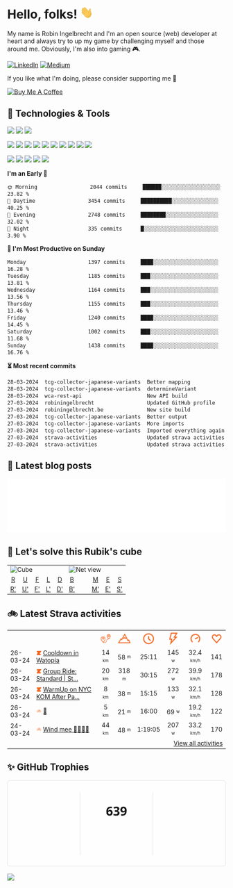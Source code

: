 # Hello, folks! <img src="https://raw.githubusercontent.com/robiningelbrecht/robiningelbrecht/master/wave.gif" width="30">
 
My name is Robin Ingelbrecht and I'm an open source (web) developer at heart and always try to up my game by challenging myself and those around me.
Obviously, I'm also into gaming 🎮.

[![LinkedIn](https://img.shields.io/badge/LinkedIn-0D61B8?style=flat&logo=linkedin&logoColor=white&color=0D61B8)](https://linkedin.com/in/robin-ingelbrecht) 
[![Medium](https://img.shields.io/badge/Medium-2bbc8a?style=flat&logo=medium&logoColor=white&color=2bbc8a)](https://ingelbrechtrobin.medium.com/) 

If you like what I'm doing, please consider supporting me 🙏

<a href="https://www.buymeacoffee.com/ingelbrecht" target="_blank"><img src="https://cdn.buymeacoffee.com/buttons/v2/default-yellow.png" alt="Buy Me A Coffee" style="height: 40px !important;" ></a>

## :wrench: Technologies & Tools
![](https://img.shields.io/badge/OS-Linux-informational?style=flat&logo=linux&logoColor=white&color=2bbc8a)
![](https://img.shields.io/badge/OS-Macos-informational?style=flat&logo=macos&logoColor=white&color=2bbc8a)
![](https://img.shields.io/badge/Editor-phpstorm-informational?style=flat&logo=phpstorm&logoColor=white&color=2bbc8a)

![](https://img.shields.io/badge/Code-Php-informational?style=flat&logo=php&logoColor=white&color=2bbc8a)
![](https://img.shields.io/badge/Framework-Symfony-informational?style=flat&logo=symfony&logoColor=white&color=2bbc8a)
![](https://img.shields.io/badge/Framework-Drupal-informational?style=flat&logo=drupal&logoColor=white&color=2bbc8a)
![](https://img.shields.io/badge/Framework-Laravel-informational?style=flat&logo=laravel&logoColor=white&color=2bbc8a)
![](https://img.shields.io/badge/Code-Python-informational?style=flat&logo=python&logoColor=white&color=2bbc8a)
![](https://img.shields.io/badge/Code-JavaScript-informational?style=flat&logo=javascript&logoColor=white&color=2bbc8a)
![](https://img.shields.io/badge/Code-css3-informational?style=flat&logo=css3&logoColor=white&color=2bbc8a)
![](https://img.shields.io/badge/Code-html5-informational?style=flat&logo=html5&logoColor=white&color=2bbc8a)
![](https://img.shields.io/badge/Code-chart.js-informational?style=flat&logo=chartdotjs&logoColor=white&color=2bbc8a)
![](https://img.shields.io/badge/Shell-Bash-informational?style=flat&logo=gnu-bash&logoColor=white&color=2bbc8a)

![](https://img.shields.io/badge/Tools-MySQL-informational?style=flat&logo=mysql&logoColor=white&color=2bbc8a)
![](https://img.shields.io/badge/Tools-MariaDB-informational?style=flat&logo=mariadb&logoColor=white&color=2bbc8a)
![](https://img.shields.io/badge/Tools-RabbitMQ-informational?style=flat&logo=rabbitmq&logoColor=white&color=2bbc8a)
![](https://img.shields.io/badge/Devops-Docker-informational?style=flat&logo=docker&logoColor=white&color=2bbc8a)
![](https://img.shields.io/badge/GitHub-continuous%20integration-informational?style=flat&logo=github%20actions&logoColor=white&color=2bbc8a)

<!--START_SECTION:commits-per-day-time-->
**I&#039;m an Early 🐤**

```text
🌞 Morning                 2044 commits     ██████░░░░░░░░░░░░░░░░░░░   23.82 %
🌆 Daytime                 3454 commits     ██████████░░░░░░░░░░░░░░░   40.25 %
🌃 Evening                 2748 commits     ████████░░░░░░░░░░░░░░░░░   32.02 %
🌙 Night                   335 commits      █░░░░░░░░░░░░░░░░░░░░░░░░   3.90 %
```
<!--END_SECTION:commits-per-day-time-->

<!--START_SECTION:commits-per-weekday-->
**📅 I&#039;m Most Productive on Sunday**

```text
Monday                    1397 commits     ████░░░░░░░░░░░░░░░░░░░░░   16.28 %
Tuesday                   1185 commits     ███░░░░░░░░░░░░░░░░░░░░░░   13.81 %
Wednesday                 1164 commits     ███░░░░░░░░░░░░░░░░░░░░░░   13.56 %
Thursday                  1155 commits     ███░░░░░░░░░░░░░░░░░░░░░░   13.46 %
Friday                    1240 commits     ████░░░░░░░░░░░░░░░░░░░░░   14.45 %
Saturday                  1002 commits     ███░░░░░░░░░░░░░░░░░░░░░░   11.68 %
Sunday                    1438 commits     ████░░░░░░░░░░░░░░░░░░░░░   16.76 %
```
<!--END_SECTION:commits-per-weekday-->

<!--START_SECTION:most-recent-commits-->
**⏳ Most recent commits**
                                        
```text
28-03-2024  tcg-collector-japanese-variants  Better mapping
28-03-2024  tcg-collector-japanese-variants  determineVariant
28-03-2024  wca-rest-api                     New API build
27-03-2024  robiningelbrecht                 Updated GitHub profile
27-03-2024  robiningelbrecht.be              New site build
27-03-2024  tcg-collector-japanese-variants  Better output
27-03-2024  tcg-collector-japanese-variants  More imports
27-03-2024  tcg-collector-japanese-variants  Imported everything again
27-03-2024  strava-activities                Updated strava activities
27-03-2024  strava-activities                Updated strava activities
```
<!--END_SECTION:most-recent-commits-->

## :pencil: Latest blog posts

<a target="_blank" href="https://ingelbrechtrobin.medium.com/"><img src="assets/medium-blog-posts.svg" /></a>

## :jigsaw: Let's solve this Rubik's cube

<table>
  <tr>
    <td colspan="5">
      <img src="https://puzzle-generator.robiningelbrecht.be/github-game/cube" alt="Cube" />
    </td>
    <td colspan="5">
      <img src="https://puzzle-generator.robiningelbrecht.be/github-game/cube?view=net" alt="Net view" />
    </td>
  </tr>
  <tr>
    <td align="center">
      <a href="https://puzzle-generator.robiningelbrecht.be/github-game/turn/R">R</a>
    </td>
    <td align="center">
      <a href="https://puzzle-generator.robiningelbrecht.be/github-game/turn/U">U</a>
    </td>
    <td align="center">
      <a href="https://puzzle-generator.robiningelbrecht.be/github-game/turn/F">F</a>
    </td>
    <td align="center">
      <a href="https://puzzle-generator.robiningelbrecht.be/github-game/turn/L">L</a>
    </td>
    <td align="center">
      <a href="https://puzzle-generator.robiningelbrecht.be/github-game/turn/D">D</a>
    </td>
    <td align="center">
      <a href="https://puzzle-generator.robiningelbrecht.be/github-game/turn/B">B</a>
    </td>
    <td>
       &nbsp; &nbsp;
    </td>
    <td align="center">
      <a href="https://puzzle-generator.robiningelbrecht.be/github-game/turn/M">M</a>
    </td>
    <td align="center">
      <a href="https://puzzle-generator.robiningelbrecht.be/github-game/turn/E">E</a>
    </td>
    <td align="center">
      <a href="https://puzzle-generator.robiningelbrecht.be/github-game/turn/S">S</a>
    </td>
  </tr>
  <tr>
    <td align="center">
      <a href="https://puzzle-generator.robiningelbrecht.be/github-game/turn/R&#039;">R&#039;</a>
    </td>
    <td align="center">
      <a href="https://puzzle-generator.robiningelbrecht.be/github-game/turn/U&#039;">U&#039;</a>
    </td>
    <td align="center">
      <a href="https://puzzle-generator.robiningelbrecht.be/github-game/turn/F&#039;">F&#039;</a>
    </td>
    <td align="center">
      <a href="https://puzzle-generator.robiningelbrecht.be/github-game/turn/L&#039;">L&#039;</a>
    </td>
    <td align="center">
      <a href="https://puzzle-generator.robiningelbrecht.be/github-game/turn/D&#039;">D&#039;</a>
    </td>
    <td align="center">
      <a href="https://puzzle-generator.robiningelbrecht.be/github-game/turn/B&#039;">B&#039;</a>
    </td>
     <td>
      &nbsp; &nbsp;
    </td>
    <td align="center">
      <a href="https://puzzle-generator.robiningelbrecht.be/github-game/turn/M&#039;">M&#039;</a>
    </td>
    <td align="center">
      <a href="https://puzzle-generator.robiningelbrecht.be/github-game/turn/E&#039;">E&#039;</a>
    </td>
    <td align="center">
      <a href="https://puzzle-generator.robiningelbrecht.be/github-game/turn/S&#039;">S&#039;</a>
    </td>
  </tr>
</table>

## :bike: Latest Strava activities

<!--START_SECTION:strava-activities-->
<table>
    <tr>
        <th></th>
        <th></th>
        <th align="center"><img src="https://raw.githubusercontent.com/robiningelbrecht/strava-activities/master/public/distance.svg" width="30" alt="distance" title="distance"/></th>
        <th align="center"><img src="https://raw.githubusercontent.com/robiningelbrecht/strava-activities/master/public/elevation.svg" width="30" alt="elevation" title="elevation"/></th>
        <th align="center"><img src="https://raw.githubusercontent.com/robiningelbrecht/strava-activities/master/public/time.svg" width="30" alt="time" title="time"/></th>
        <th align="center"><img src="https://raw.githubusercontent.com/robiningelbrecht/strava-activities/master/public/average-watt.svg" width="30" alt="average watts" title="average watts"/></th>
        <th align="center"><img src="https://raw.githubusercontent.com/robiningelbrecht/strava-activities/master/public/average-speed.svg" width="30" alt="average speed" title="average speed"/></th>
        <th align="center"><img src="https://raw.githubusercontent.com/robiningelbrecht/strava-activities/master/public/heart-rate.svg" width="30" alt="average heart rate" title="average heart rate"/></th>
    </tr>
            <tr>
            <td>26-03-24</td>
            <td>
                                <img src="https://raw.githubusercontent.com/robiningelbrecht/strava-activities/master/public/activity-virtual-ride-zwift.svg" width="12" alt="Cooldown in Watopia" title="Cooldown in Watopia"/>
<a href="https://www.strava.com/activities/11043358349" title="Kcal: 208 | Gear: None ">Cooldown in Watopia</a>
            </td>
            <td align="center">14 <sup><sub>km</sub></sup></td>
            <td align="center">58 <sup><sub>m</sub></sup></td>
            <td align="center">25:11</td>
            <td align="center">145 <sup><sub>w</sub></sup></td>
            <td align="center">32.4 <sup><sub>km/h</sub></sup></td>
            <td align="center">141</td>
        </tr>
            <tr>
            <td>26-03-24</td>
            <td>
                                <img src="https://raw.githubusercontent.com/robiningelbrecht/strava-activities/master/public/activity-virtual-ride-zwift.svg" width="12" alt="Group Ride:  Standard | Stage 3 | The Zwift Big Spin 2024 on Mighty Metropolitan in New York" title="Group Ride:  Standard | Stage 3 | The Zwift Big Spin 2024 on Mighty Metropolitan in New York"/>
<a href="https://www.strava.com/activities/11043153303" title="Kcal: 580 | Gear: None ">Group Ride:  Standard | St...</a>
            </td>
            <td align="center">20 <sup><sub>km</sub></sup></td>
            <td align="center">318 <sup><sub>m</sub></sup></td>
            <td align="center">30:15</td>
            <td align="center">272 <sup><sub>w</sub></sup></td>
            <td align="center">39.9 <sup><sub>km/h</sub></sup></td>
            <td align="center">178</td>
        </tr>
            <tr>
            <td>26-03-24</td>
            <td>
                                <img src="https://raw.githubusercontent.com/robiningelbrecht/strava-activities/master/public/activity-virtual-ride-zwift.svg" width="12" alt="WarmUp on NYC KOM After Party in Watopia" title="WarmUp on NYC KOM After Party in Watopia"/>
<a href="https://www.strava.com/activities/11042802687" title="Kcal: 116 | Gear: None ">WarmUp on NYC KOM After Pa...</a>
            </td>
            <td align="center">8 <sup><sub>km</sub></sup></td>
            <td align="center">38 <sup><sub>m</sub></sup></td>
            <td align="center">15:15</td>
            <td align="center">133 <sup><sub>w</sub></sup></td>
            <td align="center">32.1 <sup><sub>km/h</sub></sup></td>
            <td align="center">128</td>
        </tr>
            <tr>
            <td>26-03-24</td>
            <td>
                <img src="https://raw.githubusercontent.com/robiningelbrecht/strava-activities/master/public/activity-ride.svg" width="12" alt="💼" title="💼"/>
<a href="https://www.strava.com/activities/11043913353" title="Kcal: 137 | Gear: None ">💼</a>
            </td>
            <td align="center">5 <sup><sub>km</sub></sup></td>
            <td align="center">21 <sup><sub>m</sub></sup></td>
            <td align="center">16:00</td>
            <td align="center">69 <sup><sub>w</sub></sup></td>
            <td align="center">19.2 <sup><sub>km/h</sub></sup></td>
            <td align="center">122</td>
        </tr>
            <tr>
            <td>24-03-24</td>
            <td>
                <img src="https://raw.githubusercontent.com/robiningelbrecht/strava-activities/master/public/activity-ride.svg" width="12" alt="Wind mee 💨💨💨💨" title="Wind mee 💨💨💨💨"/>
<a href="https://www.strava.com/activities/11028024122" title="Kcal: 1156 | Gear: None ">Wind mee 💨💨💨💨</a>
            </td>
            <td align="center">44 <sup><sub>km</sub></sup></td>
            <td align="center">48 <sup><sub>m</sub></sup></td>
            <td align="center">1:19:05</td>
            <td align="center">207 <sup><sub>w</sub></sup></td>
            <td align="center">33.2 <sup><sub>km/h</sub></sup></td>
            <td align="center">170</td>
        </tr>
                <tr>
            <td colspan="8" align="right"><a href="https://github.com/robiningelbrecht/strava-activities#activities">View all activities</a></td>
        </tr>
    </table>

<!--END_SECTION:strava-activities-->

 ## :sparkles: GitHub Trophies

<img src="assets/github-streak-stats.svg"  alt="Robin Ingelbrecht's streak stats"/>

![](https://github-profile-trophy.vercel.app/?username=robiningelbrecht&theme=chalk&no-frame=false&no-bg=true&margin-w=4)
